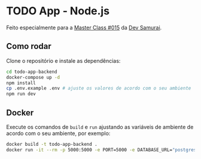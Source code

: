 # TODO App - Node.js

Feito especialmente para a [Master Class #015](https://youtube.com/live/YQ6Yt-XdH8A) da [Dev Samurai](https://devsamurai.com.br).

## Como rodar

Clone o repositório e instale as dependências:

```bash
cd todo-app-backend
docker-compose up -d
npm install
cp .env.example .env # ajuste os valores de acordo com o seu ambiente
npm run dev
```

## Docker

Execute os comandos de `build` e `run` ajustando as variáveis de ambiente de acordo com o seu ambiente, por exemplo:

```bash
docker build -t todo-app-backend .
docker run -it --rm -p 5000:5000 -e PORT=5000 -e DATABASE_URL="postgresql://postgres:secret@host.docker.internal:5432/develop?schema=public" todo-app-backend
```
